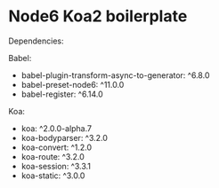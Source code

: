 # Node6 Koa2 boilerplate

Dependencies:

Babel:
* babel-plugin-transform-async-to-generator: ^6.8.0
* babel-preset-node6: ^11.0.0
* babel-register: ^6.14.0

Koa:
* koa: ^2.0.0-alpha.7
* koa-bodyparser: ^3.2.0
* koa-convert: ^1.2.0
* koa-route: ^3.2.0
* koa-session: ^3.3.1
* koa-static: ^3.0.0
